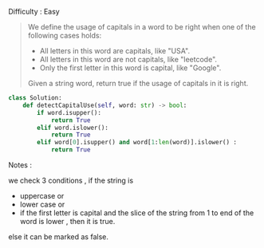 Difficulty : Easy 
  
>We define the usage of capitals in a word to be right when one of the following cases holds:  
>
>- All letters in this word are capitals, like "USA".  
>- All letters in this word are not capitals, like "leetcode".  
>- Only the first letter in this word is capital, like "Google".
>    
>Given a string word, return true if the usage of capitals in it is right.  

```python
class Solution:
    def detectCapitalUse(self, word: str) -> bool:
        if word.isupper():
            return True
        elif word.islower():
            return True
        elif word[0].isupper() and word[1:len(word)].islower() :
            return True
```

Notes :   

we check 3 conditions , if the string is 
- uppercase or 
- lower case or 
- if the first letter is capital and the slice of the string from 1 to end of the word is lower , then it is true.

else it can be marked as false.
